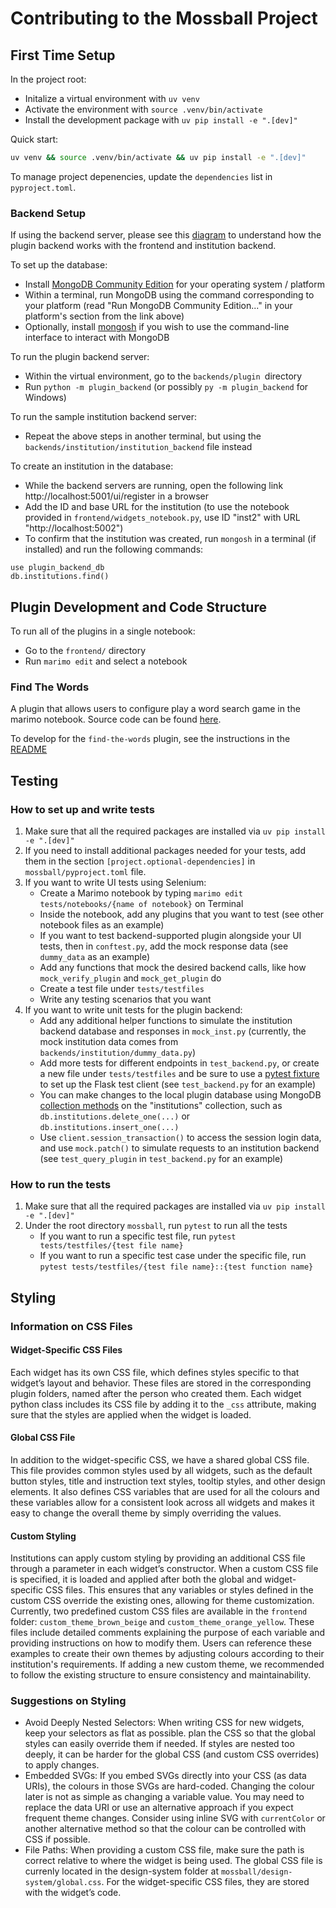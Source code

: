 # Contributing to the Mossball Project

## First Time Setup 

In the project root:

- Initalize a virtual environment with `uv venv`
- Activate the environment with `source .venv/bin/activate`
- Install the development package with `uv pip install -e ".[dev]"`

Quick start:
```zsh
uv venv && source .venv/bin/activate && uv pip install -e ".[dev]"
```

To manage project depenencies, update the `dependencies` list in `pyproject.toml`.

### Backend Setup

If using the backend server, please see this [diagram](https://raw.githubusercontent.com/gvwilson/mossball/refs/heads/contributing-backend-setup/backends/backend-diagram.png) to understand how the plugin backend works with the frontend and institution backend.

To set up the database:

- Install [MongoDB Community Edition](https://www.mongodb.com/docs/manual/installation/) for your operating system / platform
- Within a terminal, run MongoDB using the command corresponding to your platform (read "Run MongoDB Community Edition..." in your platform's section from the link above)
- Optionally, install [mongosh](https://www.mongodb.com/docs/mongodb-shell/#mongodb-binary-bin.mongosh) if you wish to use the command-line interface to interact with MongoDB

To run the plugin backend server:
- Within the virtual environment, go to the `backends/plugin `directory
- Run `python -m plugin_backend` (or possibly `py -m plugin_backend` for Windows)

To run the sample institution backend server:
- Repeat the above steps in another terminal, but using the `backends/institution/institution_backend` file instead

To create an institution in the database:
- While the backend servers are running, open the following link http://localhost:5001/ui/register in a browser
- Add the ID and base URL for the institution (to use the notebook provided in `frontend/widgets_notebook.py`, use ID "inst2" with URL "http://localhost:5002")
- To confirm that the institution was created, run `mongosh` in a terminal (if installed) and run the following commands: 
```
use plugin_backend_db
db.institutions.find()
```


## Plugin Development and Code Structure

To run all of the plugins in a single notebook:

- Go to the `frontend/` directory
- Run `marimo edit` and select a notebook

### Find The Words

A plugin that allows users to configure play a word search game in the marimo notebook. Source code can be found [here](https://github.com/gvwilson/mossball/tree/08a43c5ffdeb3625a29f486048c14e8de443cae5/lorena-b/find-the-words).

To develop for the `find-the-words` plugin, see the instructions in the [README](https://github.com/gvwilson/mossball/blob/08a43c5ffdeb3625a29f486048c14e8de443cae5/lorena-b/find-the-words/README.md)

## Testing
### How to set up and write tests
1. Make sure that all the required packages are installed via `uv pip install -e ".[dev]"`
2. If you need to install additional packages needed for your tests, add them in the section `[project.optional-dependencies]` in `mossball/pyproject.toml` file.
3. If you want to write UI tests using Selenium:
    - Create a Marimo notebook by typing `marimo edit tests/notebooks/{name of notebook}` on Terminal
    - Inside the notebook, add any plugins that you want to test (see other notebook files as an example)
    - If you want to test backend-supported plugin alongside your UI tests, then in `conftest.py`, add the mock response data (see `dummy_data` as an example)
    - Add any functions that mock the desired backend calls, like how `mock_verify_plugin` and `mock_get_plugin` do
    - Create a test file under `tests/testfiles`
    - Write any testing scenarios that you want
4. If you want to write unit tests for the plugin backend:
    - Add any additional helper functions to simulate the institution backend database and responses in `mock_inst.py` (currently, the mock institution data comes from `backends/institution/dummy_data.py`)
    - Add more tests for different endpoints in `test_backend.py`, or create a new file under `tests/testfiles` and be sure to use a [pytest fixture](https://flask.palletsprojects.com/en/stable/testing/) to set up the Flask test client (see `test_backend.py` for an example)
    - You can make changes to the local plugin database using MongoDB [collection methods](https://www.mongodb.com/docs/manual/reference/method/js-collection/) on the "institutions" collection, such as `db.institutions.delete_one(...)` or `db.institutions.insert_one(...)`
    - Use `client.session_transaction()` to access the session login data, and use `mock.patch()` to simulate requests to an institution backend (see `test_query_plugin` in `test_backend.py` for an example)

### How to run the tests
1. Make sure that all the required packages are installed via `uv pip install -e ".[dev]"`
2. Under the root directory `mossball`, run `pytest` to run all the tests
    - If you want to run a specific test file, run `pytest tests/testfiles/{test file name}`
    - If you want to run a specific test case under the specific file, run `pytest tests/testfiles/{test file name}::{test function name}`


## Styling
### Information on CSS Files
#### Widget-Specific CSS Files 
Each widget has its own CSS file, which defines styles specific to that widget’s layout and behavior. These files are stored in the corresponding plugin folders, named after the person who created them. Each widget python class includes its CSS file by adding it to the `_css` attribute, making sure that the styles are applied when the widget is loaded.
#### Global CSS File 
In addition to the widget-specific CSS, we have a shared global CSS file. This file provides common styles used by all widgets, such as the default button styles, title and instruction text styles, tooltip styles, and other design elements. It also defines CSS variables that are used for all the colours and these variables allow for a consistent look across all widgets and makes it easy to change the overall theme by simply overriding the values.
#### Custom Styling
Institutions can apply custom styling by providing an additional CSS file through a parameter in each widget’s constructor. When a custom CSS file is specified, it is loaded and applied after both the global and widget-specific CSS files. This ensures that any variables or styles defined in the custom CSS override the existing ones, allowing for theme customization. Currently, two predefined custom CSS files are available in the `frontend` folder: `custom_theme_brown_beige` and `custom_theme_orange_yellow`. These files include detailed comments explaining the purpose of each variable and providing instructions on how to modify them. Users can reference these examples to create their own themes by adjusting colours according to their institution's requirements. If adding a new custom theme, we recommended to follow the existing structure to ensure consistency and maintainability.

### Suggestions on Styling
- Avoid Deeply Nested Selectors: When writing CSS for new widgets, keep your selectors as flat as possible. plan the CSS so that the global styles can easily override them if needed. If styles are nested too deeply, it can be harder for the global CSS (and custom CSS overrides) to apply changes.
- Embedded SVGs: If you embed SVGs directly into your CSS (as data URIs), the colours in those SVGs are hard-coded. Changing the colour later is not as simple as changing a variable value. You may need to replace the data URI or use an alternative approach if you expect frequent theme changes. Consider using inline SVG with `currentColor` or another alternative method so that the colour can be controlled with CSS if possible.
- File Paths: When providing a custom CSS file, make sure the path is correct relative to where the widget is being used. The global CSS file is currenly located in the design-system folder at `mossball/design-system/global.css`. For the widget-specific CSS files, they are stored with the widget’s code.